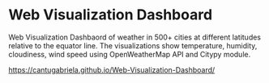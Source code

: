 # Web Visualization Dashboard
Web Visualization Dashbaord of weather in 500+ cities at different latitudes relative to the equator line. The visualizations show temperature, humidity, cloudiness, wind speed using OpenWeatherMap API and Citypy module.


https://cantugabriela.github.io/Web-Visualization-Dashboard/
